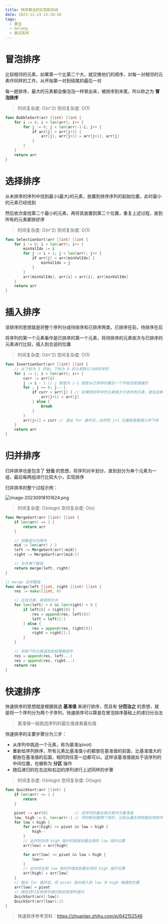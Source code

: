 ```yaml
---
title: 排序算法的实现和总结
date: 2023-11-23 13:18:10
tags:
  - 算法
  - Golang
  - 面试系列 
---
```


# 冒泡排序

比较相邻的元素，如果第一个比第二个大，就交换他们的顺序，对每一对相邻的元素作同样的工作，从开始第一对到结尾的最后一对

每一趟排序，最大的元素都会像泡泡一样冒出来，被排序到末尾，所以称之为 **冒泡排序**

> 时间复杂度: O(n^2) 空间复杂度: O(1)

```go
func BubbleSort(arr []int) []int {
	for i := 0; i < len(arr); i++ {
		for j := 0; j < len(arr)-1-i; j++ {
			if arr[j] > arr[j+1] {
				arr[j], arr[j+1] = arr[j+1], arr[j]
			}
		}
	}
	return arr
}
```

# 选择排序

从未排序的序列中找到最小(最大)的元素，放置到排序序列的起始位置，此时最小的元素已经找到

然后依次查找第二个最小的元素，再将其放置到第二个位置，重复上述过程，直到所有的元素都排好序

> 时间复杂度: O(n^2) 空间复杂度: O(1)

```go
func SelectionSort(arr []int) []int {
	for i := 0; i < len(arr); i++ {
		minValIdx := i
		for j := i + 1; j < len(arr); j++ {
			if arr[j] < arr[minValIdx] {
				minValIdx = j
			}
		}
		arr[minValIdx], arr[i] = arr[i], arr[minValIdx]
	}
	return arr
}
```

# 插入排序

该排序的思想就是将整个序列分成待排序和已排序两类，已排序在前，待排序在后

将序列的第一个元素看作是已排序的第一个元素，将待排序的元素依次与已排序的元素进行比较，插入到合适的位置

> 时间复杂度: O(n^2) 空间复杂度: O(1)

```go
func InsertionSort(arr []int) []int {
	// 从下标为 1 开始，下标为 0 的元素默认为排好序的
	for i := 1; i < len(arr); i++ {
		curr := arr[i]
		j := i - 1 // j 赋值为 i-1 就是从已排序的最后一个开始往前面遍历
		for ; j >= 0; j-- {
			if curr < arr[j] { // 如果排好序中的元素值大于选中的元素，就往后移
				arr[j+1] = arr[j]
			} else {
				break
			}
		}
		arr[j+1] = curr // 退出 for 循环后，此时的 j+1 位置就是要插入的下标
	}
	return arr
}
```

# 归并排序

归并排序也是包含了 **分治** 的思想，将序列对半划分，直到划分为单个元素为一组，最后每两组进行比较大小，实现排序

归并排序的整个过程示例：

![image-20230918101624.png](https://z1.ax1x.com/2023/11/24/piwlOiD.png)

> 时间复杂度: O(nlogn) 空间复杂度: O(n)

```go
func MergeSort(arr []int) []int {
	if len(arr) <= 1 {
		return arr
	}

	// 将数组分为两半
	mid := len(arr) / 2
	left := MergeSort(arr[:mid])
	right := MergeSort(arr[mid:])

	// 合并两个数组
	return merge(left, right)
}

// merge 合并数组
func merge(left []int, right []int) []int {
	res := make([]int, 0)

	// 比较元素，按顺序合并
	for len(left) > 0 && len(right) > 0 {
		if left[0] < right[0] {
			res = append(res, left[0])
			left = left[1:]
		} else {
			res = append(res, right[0])
			right = right[1:]
		}
	}

	// 将剩下的元素追加到结果数组中
	res = append(res, left...)
	res = append(res, right...)
	return res
}
```

# 快速排序

快速排序的思想就是根据挑选 **基准值** 来进行排序，而且有 **分而治之** 的思想，就是将一个序列分为两个子序列，快速排序可以算是在冒泡排序基础上的递归分治法

> 基准值一般挑选序列的最左值或者最右值

快速排序的主要步骤分为三步：

- 从序列中挑选一个元素，称为基准(pivot)
- 重新给序列排序，所有元素比基准值小的都放在基准值的前面，比基准值大的都放在基准值的后面，相同则任意一边都可以。这样该基准值就处于该序列的中间位置，也被称为 **分区** 操作
- 随后递归的在左边和右边的序列进行上述同样的步骤

> 时间复杂度: O(nlogn) 空间复杂度: O(logn)

```go
func QuickSort(arr []int) {
	if len(arr) <= 1 {
		return
	}

	pivot := arr[0]            // 将序列的最左侧元素作为基准值
	low, high := 0, len(arr)-1 // 同时新创建两个指针，分别从最左侧和最右侧的开始遍历序列
	for low < high {
		for arr[high] >= pivot && low < high {
			high--
		}
		// 此时将右侧 high 指针的值放到最左侧的 low 指针位置
		arr[low] = arr[high]

		for arr[low] <= pivot && low < high {
			low++
		}
		// 此时将左侧 low 指针的值放到最右侧的 high 指针位置
		arr[high] = arr[low]
	}
	// 跳出 for 循环后，将 pivot 指针插入到 low 与 high 相遇的位置
	arr[low] = pivot
	// 随后进行左侧序列递归和右侧序列递归
	QuickSort(arr[:low])
	QuickSort(arr[low+1:])
}
```

> 快速排序参考资料：https://zhuanlan.zhihu.com/p/642152546

